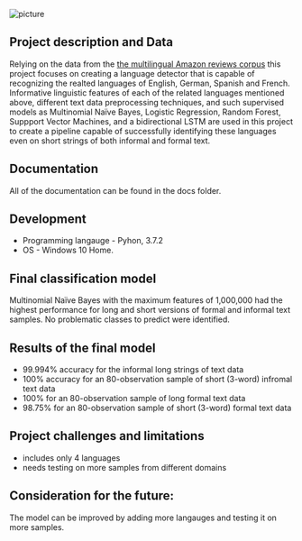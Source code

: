 ![picture](https://github.com/natacasey/Automatic_Identification_of_Related_Languages-/blob/main/_assets/lang1.png)

## Project description and Data

Relying on the data from the [the multilingual Amazon reviews corpus](https://registry.opendata.aws/amazon-reviews-ml/) this project focuses  on creating a language detector that is capable of recognizing the realted languages of English, German, Spanish and French. Informative linguistic features of each of the related languages mentioned above, different text data preprocessing techniques, and such supervised models as Multinomial Naïve Bayes, Logistic Regression, Random Forest, Suppport Vector Machines, and a bidirectional LSTM are used in this project to create a pipeline capable of successfully identifying these languages even on short strings of both informal and formal text. 


## Documentation

All of the documentation can be found in the docs folder.

## Development

- Programming langauge - Pyhon, 3.7.2 
- OS - Windows 10 Home.


## Final classification model

Multinomial Naïve Bayes with the maximum features of 1,000,000 had the highest performance for long and short versions of formal and informal text samples. No problematic classes to predict were identified.


## Results of the final model

- 99.994% accuracy for the informal long strings of text data
- 100% accuracy for an 80-observation sample of short (3-word) infromal text data
- 100% for an 80-observation sample of long formal text data
- 98.75% for an 80-observation sample of short (3-word) formal text data

## Project challenges and limitations
- includes only 4 languages
- needs testing on more samples from different domains


## Consideration for the future:
The model can be improved by adding more langauges and testing it on more samples. 
